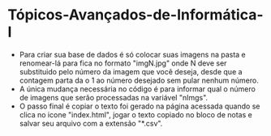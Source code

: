 # Tópicos-Avançados-de-Informática-I

* Para criar sua base de dados é só colocar suas imagens na pasta e renomear-lá para fica no formato "imgN.jpg" onde N deve ser substituido pelo número da imagem que você deseja, desde que a contagem parta da o 1 ao número desejado sem pular nenhum número.
* A única mudança necessária no código é para informar qual o número de imagens que serão processadas na variável "nImgs".
* O passo final é copiar o texto foi gerado na página acessada quando se clica no icone "index.html", jogar o texto copiado no bloco de notas e salvar seu arquivo com a extensão "*.csv".
